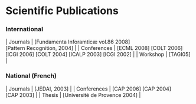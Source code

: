 # Scientific Publications

### International 

| Journals      | [Fundamenta&nbsp;Inforamticæ&nbsp;vol.86&nbsp;2008] [Pattern&nbsp;Recognition,&nbsp;2004]  |
| Conferences   | [ECML&nbsp;2008] [COLT&nbsp;2006] [ICGI&nbsp;2006] [COLT&nbsp;2004] [ICALP&nbsp;2003] [ICGI&nbsp;2002] |
| Workshop      | [TAGI05] |

### National (French)

| Journals    | [JEDAI,&nbsp;2003]                              |
| Conferences | [CAP&nbsp;2006] [CAP&nbsp;2004] [CAP&nbsp;2003] |
| Thesis      | [Université&nbsp;de&nbsp;Provence&nbsp;2004]    |

